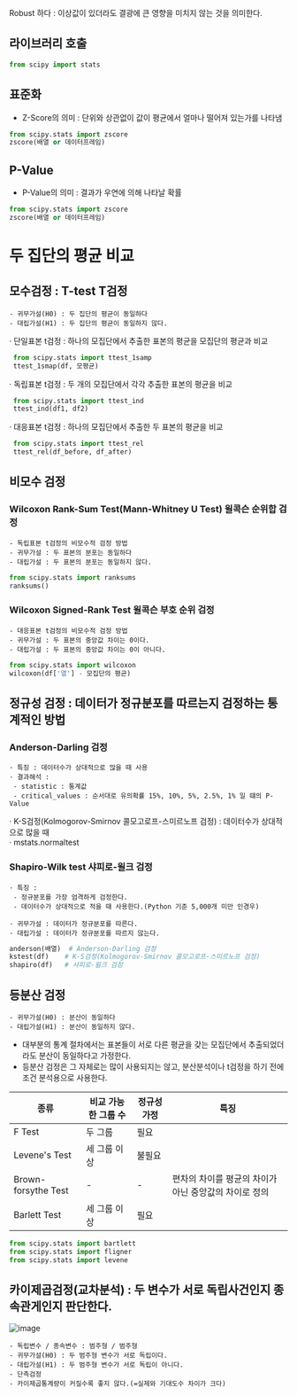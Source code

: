 Robust 하다 : 이상값이 있더라도 결광에 큰 영향을 미치지 않는 것을 의미한다.

## 라이브러리 호출
```Python
from scipy import stats
```

## 표준화
- Z-Score의 의미 : 단위와 상관없이 값이 평균에서 얼마나 떨어져 있는가를 나타냄
```Python
from scipy.stats import zscore
zscore(배열 or 데이터프레임)
```

## P-Value
- P-Value의 의미 : 결과가 우연에 의해 나타날 확률
```Python
from scipy.stats import zscore
zscore(배열 or 데이터프레임)
```

# 두 집단의 평균 비교
## 모수검정 : T-test T검정
    - 귀무가설(H0) : 두 집단의 평균이 동일하다
    - 대립가설(H1) : 두 집단의 평균이 동일하지 않다.
· 단일표본 t검정 : 하나의 모집단에서 추출한 표본의 평균을 모집단의 평균과 비교
   ```Python
    from scipy.stats import ttest_1samp
    ttest_1smap(df, 모평균)
   ```
· 독립표본 t검정 : 두 개의 모집단에서 각각 추출한 표본의 평균을 비교
   ```Python
    from scipy.stats import ttest_ind
    ttest_ind(df1, df2)
   ```
· 대응표본 t검정 : 하나의 모집단에서 추출한 두 표본의 평균을 비교 
   ```Python
    from scipy.stats import ttest_rel
    ttest_rel(df_before, df_after)
   ```

## 비모수 검정
### Wilcoxon Rank-Sum Test(Mann-Whitney U Test) 윌콕슨 순위합 검정
    - 독립표본 t검정의 비모수적 검정 방법
    - 귀무가설 : 두 표본의 분포는 동일하다
    - 대립가설 : 두 표본의 분포는 동일하지 않다.
```Python
from scipy.stats import ranksums
ranksums()
```
    
### Wilcoxon Signed-Rank Test 윌콕슨 부호 순위 검정
    - 대응표본 t검정의 비모수적 검정 방법
    - 귀무가설 : 두 표본의 중앙값 차이는 0이다.
    - 대립가설 : 두 표본의 중앙값 차이는 0이 아니다.
```Python
from scipy.stats import wilcoxon
wilcoxon(df['열'] - 모집단의 평균)
```
## 정규성 검정 : 데이터가 정규분포를 따르는지 검정하는 통계적인 방법
    
### Anderson-Darling 검정
    · 특징 : 데이터수가 상대적으로 많을 때 사용
    · 결과해석 : 
     - statistic : 통계값
     - critical_values : 순서대로 유의확률 15%, 10%, 5%, 2.5%, 1% 일 떄의 P-Value
    
· K-S검정(Kolmogorov-Smirnov 콜모고로프-스미르노프 검정) : 데이터수가 상대적으로 많을 때  
· mstats.normaltest
### Shapiro-Wilk test 샤피로-윌크 검정
    · 특징 :
     - 정규분포를 가장 엄격하게 검정한다.
     - 데이터수가 상대적으로 적을 때 사용한다.(Python 기준 5,000개 미만 인경우)
     
    · 귀무가설 : 데이터가 정규분포를 따른다.
    · 대립가설 : 데이터가 정규분포를 따르지 않는다.


```Python
anderson(배열)  # Anderson-Darling 검정
kstest(df)    # K-S검정(Kolmogorov-Smirnov 콜모고로프-스미르노프 검정)
shapiro(df)   # 샤피로-윌크 검정
```

## 등분산 검정
    - 귀무가설(H0) : 분산이 동일하다
    - 대립가설(H1) : 분산이 동일하지 않다.
- 대부분의 통계 절차에서는 표본들이 서로 다른 평균을 갖는 모집단에서 추출되었더라도 분산이 동일하다고 가정한다.
- 등분산 검정은 그 자체로는 많이 사용되지는 않고, 분산분석이나 t검정을 하기 전에 조건 분석용으로 사용한다.


|종류|비교 가능한 그룹 수|정규성 가정|특징|
|------|---|---|------|
|F Test|두 그룹|필요||
|Levene's Test|세 그룹 이상|불필요||
|Brown-forsythe Test |-|-|편차의 차이를 평균의 차이가 아닌 중앙값의 차이로 정의|
|Barlett Test|세 그룹 이상|필요||


```Python
from scipy.stats import bartlett
from scipy.stats import fligner
from scipy.stats import levene
```



## 카이제곱검정(교차분석) : 두 변수가 서로 독립사건인지 종속관게인지 판단한다.
![image](https://github.com/user-attachments/assets/0aee1935-1d4b-4b51-94ff-ffb37ddcb696)


    - 독립변수 / 종속변수 : 범주형 / 범주형
    - 귀무가설(H0) : 두 범주형 변수가 서로 독립이다. 
    - 대립가설(H1) : 두 범주형 변수가 서로 독립이 아니다.
    - 단측검정
    - 카이제곱통계량이 커질수록 좋지 않다.(=실제와 기대도수 차이가 크다)


